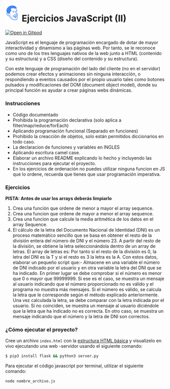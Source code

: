 # <img src="https://github.com/jesus-cano-ortega/js-introduction-exercises/blob/main/assets/resources/img/face.png" width="45" alt="Personal Logo"> Ejercicios JavaScript (II)

[![Open in Gitpod](https://gitpod.io/button/open-in-gitpod.svg)](https://gitpod.io#https://github.com/4GeeksAcademy/html-hello.git)

JavaScript es el lenguaje de programación encargado de dotar de mayor interactividad y dinamismo a las páginas web. Por tanto, se le reconoce como uno de los tres lenguajes nativos de la web junto a HTML (contenido y su estructura) y a CSS (diseño del contenido y su estructura). 

Con este lenguaje de programación del lado del cliente (no en el servidor) podemos crear efectos y animaciones sin ninguna interacción, o respondiendo a eventos causados por el propio usuario tales como botones pulsados y modificaciones del DOM (document object model), donde su principal función es ayudar a crear páginas webs dinámicas.

### Instrucciones 

- Código documentado
- Prohibida la programación declarativa (solo aplica a filter/map/reduce/forEach)
- Aplicando programación funcional (Separado en funciones)
- Prohibido la creacción de objetos, solo están permitidos diccionarios en todo caso.
- La declaracion de funciones y variables en INGLES
- Aplicando escritura camel case.
- Elaborar un archivo README explicando lo hecho y incluyendo las instrucciones para ejecutar el proyecto.
- En los ejercicios de ordenación no puedes utilizar ninguna funcion en JS que lo ordene, recuerda que tienes que usar programación imperativa.

### Ejercicios

**PISTA: Antes de usar los arrays deberás limpiarlo**

1. Crea una función que ordene de menor a mayor el array sequence.
2. Crea una funcion que ordene de mayor a menor el array sequence.
3. Crea una funcion que calcule la media aritmética de los datos en el array Sequence.
4. El cálculo de la letra del Documento Nacional de Identidad (DNI) es un proceso matemático sencillo que se basa en obtener el resto de la división entera del número de DNI y el número 23. A partir del resto de la división, se obtiene la letra seleccionándola dentro de un array de letras. El array de letras es:
Por tanto si el resto de la división es 0, la letra del DNI es la T y si el resto es 3 la letra es la A. Con estos datos, elaborar un pequeño script que:- Almacene en una variable el número de DNI indicado por el usuario y en otra variable la letra del DNI que se ha indicado.
En primer lugar se debe comprobar si el número es menor que 0 o mayor que 99999999. Si ese es el caso, se muestra un mensaje al usuario indicando que el número proporcionado no es válido y el programa no muestra más mensajes.
Si el número es válido, se calcula la letra que le corresponde según el método explicado anteriormente. Una vez calculada la letra, se debe comparar con la letra indicada por el usuario. Si no coinciden, se muestra un mensaje al usuario diciéndole que la letra que ha indicado no es correcta. En otro caso, se muestra un mensaje indicando que el número y la letra de DNI son correctos.

### ¿Cómo ejecutar el proyecto?

Cree un archivo `index.html` con la [estructura HTML básica](http://content.breatheco.de/lesson/what-is-html-learn-html#page-structure) y visualizelo en vivo ejecutando una web -servidor usando el siguiente comando:

```sh
$ pip3 install flask && python3 server.py
```

Para ejecutar el código javascript por terminal, utilizar el siguiente comando: 

```sh
node nombre_archivo.js
```